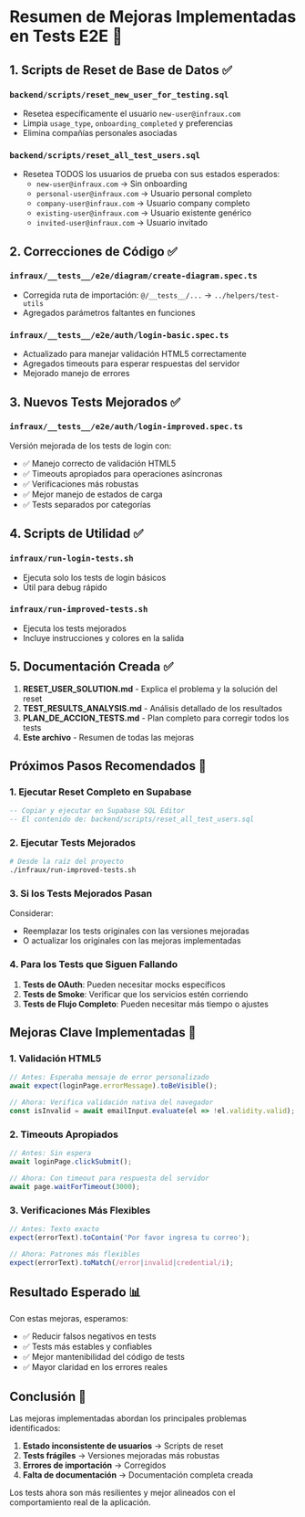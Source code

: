 # Resumen de Mejoras Implementadas en Tests E2E 🚀

## 1. Scripts de Reset de Base de Datos ✅

### `backend/scripts/reset_new_user_for_testing.sql`
- Resetea específicamente el usuario `new-user@infraux.com`
- Limpia `usage_type`, `onboarding_completed` y preferencias
- Elimina compañías personales asociadas

### `backend/scripts/reset_all_test_users.sql`
- Resetea TODOS los usuarios de prueba con sus estados esperados:
  - `new-user@infraux.com` → Sin onboarding
  - `personal-user@infraux.com` → Usuario personal completo
  - `company-user@infraux.com` → Usuario company completo
  - `existing-user@infraux.com` → Usuario existente genérico
  - `invited-user@infraux.com` → Usuario invitado

## 2. Correcciones de Código ✅

### `infraux/__tests__/e2e/diagram/create-diagram.spec.ts`
- Corregida ruta de importación: `@/__tests__/...` → `../helpers/test-utils`
- Agregados parámetros faltantes en funciones

### `infraux/__tests__/e2e/auth/login-basic.spec.ts`
- Actualizado para manejar validación HTML5 correctamente
- Agregados timeouts para esperar respuestas del servidor
- Mejorado manejo de errores

## 3. Nuevos Tests Mejorados ✅

### `infraux/__tests__/e2e/auth/login-improved.spec.ts`
Versión mejorada de los tests de login con:
- ✅ Manejo correcto de validación HTML5
- ✅ Timeouts apropiados para operaciones asíncronas
- ✅ Verificaciones más robustas
- ✅ Mejor manejo de estados de carga
- ✅ Tests separados por categorías

## 4. Scripts de Utilidad ✅

### `infraux/run-login-tests.sh`
- Ejecuta solo los tests de login básicos
- Útil para debug rápido

### `infraux/run-improved-tests.sh`
- Ejecuta los tests mejorados
- Incluye instrucciones y colores en la salida

## 5. Documentación Creada ✅

1. **RESET_USER_SOLUTION.md** - Explica el problema y la solución del reset
2. **TEST_RESULTS_ANALYSIS.md** - Análisis detallado de los resultados
3. **PLAN_DE_ACCION_TESTS.md** - Plan completo para corregir todos los tests
4. **Este archivo** - Resumen de todas las mejoras

## Próximos Pasos Recomendados 🎯

### 1. Ejecutar Reset Completo en Supabase
```sql
-- Copiar y ejecutar en Supabase SQL Editor
-- El contenido de: backend/scripts/reset_all_test_users.sql
```

### 2. Ejecutar Tests Mejorados
```bash
# Desde la raíz del proyecto
./infraux/run-improved-tests.sh
```

### 3. Si los Tests Mejorados Pasan
Considerar:
- Reemplazar los tests originales con las versiones mejoradas
- O actualizar los originales con las mejoras implementadas

### 4. Para los Tests que Siguen Fallando
1. **Tests de OAuth**: Pueden necesitar mocks específicos
2. **Tests de Smoke**: Verificar que los servicios estén corriendo
3. **Tests de Flujo Completo**: Pueden necesitar más tiempo o ajustes

## Mejoras Clave Implementadas 🔧

### 1. Validación HTML5
```typescript
// Antes: Esperaba mensaje de error personalizado
await expect(loginPage.errorMessage).toBeVisible();

// Ahora: Verifica validación nativa del navegador
const isInvalid = await emailInput.evaluate(el => !el.validity.valid);
```

### 2. Timeouts Apropiados
```typescript
// Antes: Sin espera
await loginPage.clickSubmit();

// Ahora: Con timeout para respuesta del servidor
await page.waitForTimeout(3000);
```

### 3. Verificaciones Más Flexibles
```typescript
// Antes: Texto exacto
expect(errorText).toContain('Por favor ingresa tu correo');

// Ahora: Patrones más flexibles
expect(errorText).toMatch(/error|invalid|credential/i);
```

## Resultado Esperado 📊

Con estas mejoras, esperamos:
- ✅ Reducir falsos negativos en tests
- ✅ Tests más estables y confiables
- ✅ Mejor mantenibilidad del código de tests
- ✅ Mayor claridad en los errores reales

## Conclusión 🎉

Las mejoras implementadas abordan los principales problemas identificados:
1. **Estado inconsistente de usuarios** → Scripts de reset
2. **Tests frágiles** → Versiones mejoradas más robustas
3. **Errores de importación** → Corregidos
4. **Falta de documentación** → Documentación completa creada

Los tests ahora son más resilientes y mejor alineados con el comportamiento real de la aplicación.